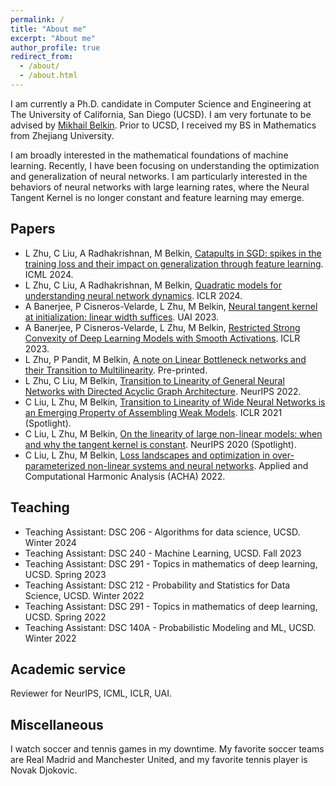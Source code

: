 ```yaml
---
permalink: /
title: "About me"
excerpt: "About me"
author_profile: true
redirect_from: 
  - /about/
  - /about.html
---
```


I am currently a Ph.D. candidate in Computer Science and Engineering at The University of California, San Diego (UCSD). I am very fortunate to be advised by  [Mikhail Belkin](http://misha.belkin-wang.org/). Prior to UCSD, I received my BS in Mathematics from Zhejiang University. 

I am broadly interested in the mathematical foundations of machine learning. Recently, I have been focusing on understanding the optimization and generalization of neural networks. I am particularly interested in the behaviors of neural networks with large learning rates, where the Neural Tangent Kernel is no longer constant and feature learning may emerge.


## Papers 
- L Zhu, C Liu, A Radhakrishnan, M Belkin, [Catapults in SGD: spikes in the training loss and their impact on generalization through feature learning](https://arxiv.org/pdf/2306.04815.pdf). ICML 2024.
- L Zhu, C Liu, A Radhakrishnan, M Belkin, [Quadratic models for understanding neural network dynamics](https://arxiv.org/pdf/2205.11787.pdf). ICLR 2024.
- A Banerjee, P Cisneros-Velarde, L Zhu, M Belkin, [Neural tangent kernel at initialization: linear width suffices](https://proceedings.mlr.press/v216/banerjee23a/banerjee23a.pdf). UAI 2023.
- A Banerjee, P Cisneros-Velarde, L Zhu, M Belkin, [Restricted Strong Convexity of Deep Learning Models with Smooth Activations](https://arxiv.org/pdf/2209.15106.pdf). ICLR 2023.
- L Zhu, P Pandit, M Belkin, [A note on Linear Bottleneck networks and their Transition to Multilinearity](https://arxiv.org/pdf/2206.15058.pdf). Pre-printed.
- L Zhu, C Liu, M Belkin, [Transition to Linearity of General Neural Networks with Directed Acyclic Graph Architecture](https://arxiv.org/pdf/2205.11786.pdf). NeurIPS 2022. 
- C Liu, L Zhu, M Belkin, [Transition to Linearity of Wide Neural Networks is an Emerging Property of Assembling Weak Models](https://arxiv.org/pdf/2203.05104.pdf). ICLR 2021 (Spotlight). 
- C Liu, L Zhu, M Belkin, [On the linearity of large non-linear models: when and why the tangent kernel is constant](https://arxiv.org/pdf/2010.01092.pdf). NeurIPS 2020 (Spotlight). 
- C Liu, L Zhu, M Belkin, [Loss landscapes and optimization in over-parameterized non-linear systems and neural networks](https://arxiv.org/pdf/2003.00307.pdf). Applied and Computational Harmonic Analysis (ACHA) 2022.

## Teaching
- Teaching Assistant: DSC 206 - Algorithms for data science, UCSD. Winter 2024
- Teaching Assistant: DSC 240 - Machine Learning, UCSD. Fall 2023
- Teaching Assistant: DSC 291 - Topics in mathematics of deep learning, UCSD. Spring 2023
- Teaching Assistant: DSC 212 - Probability and Statistics for Data Science, UCSD. Winter 2022
- Teaching Assistant: DSC 291 - Topics in mathematics of deep learning, UCSD. Spring 2022
- Teaching Assistant:  DSC 140A - Probabilistic Modeling and ML, UCSD. Winter 2022

## Academic service
Reviewer for NeurIPS, ICML, ICLR, UAI.

## Miscellaneous

I watch soccer and tennis games in my downtime. My favorite soccer teams are Real Madrid and Manchester United, and my favorite tennis player is Novak Djokovic.
